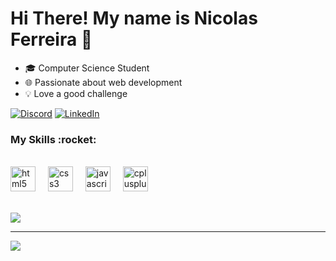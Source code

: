 <h1>Hi There! My name is Nicolas Ferreira 👋</h1>

- 🎓 Computer Science Student
- 🌐 Passionate about web development
- 💡 Love a good challenge

[![Discord](https://img.shields.io/badge/Discord-%237289DA.svg?logo=discord&logoColor=white)](https://discord.gg/nicolasferreira6387)  [![LinkedIn](https://img.shields.io/badge/LinkedIn-%230077B5.svg?logo=linkedin&logoColor=white)](https://linkedin.com/in/nicolas-ferreira-99575b263)

<h3>My Skills  :rocket: &nbsp;</h3>
<div valign="top"><br>
  <img src="https://cdn.jsdelivr.net/gh/devicons/devicon/icons/html5/html5-original.svg" height="40" alt="html5 logo"  />
  <img width="12" />
  <img src="https://cdn.jsdelivr.net/gh/devicons/devicon/icons/css3/css3-original.svg" height="40" alt="css3 logo"  />
  <img width="12" />
  <img src="https://cdn.jsdelivr.net/gh/devicons/devicon/icons/javascript/javascript-original.svg" height="40" alt="javascript logo"  />
  <img width="12" />
  <img src="https://cdn.jsdelivr.net/gh/devicons/devicon/icons/cplusplus/cplusplus-original.svg" height="40" alt="cplusplus logo"  />
</div><br>

![](https://github-readme-stats.vercel.app/api/top-langs/?username=nicolasferleite&theme=dark&hide_border=false&include_all_commits=false&count_private=false&layout=compact)

---
[![](https://visitcount.itsvg.in/api?id=nicolasferleite&label=Profile%20Views&color=12&icon=0&pretty=true)](https://visitcount.itsvg.in)

<!-- Proudly created with GPRM ( https://gprm.itsvg.in ) -->
